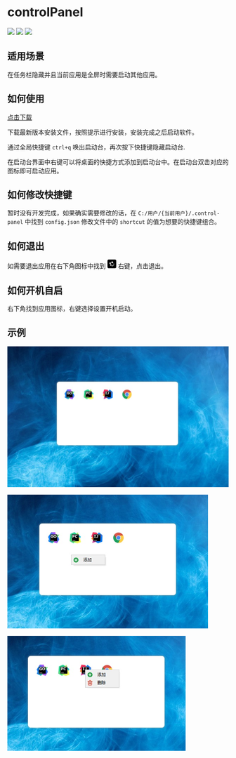# controlPanel

<img src="https://img.shields.io/badge/platform-win7%7Cwin10-lightgrey.svg">
<img src="https://img.shields.io/badge/language-python-blue.svg">
<img src="https://img.shields.io/github/license/geebos/controlPanel">

## 适用场景
在任务栏隐藏并且当前应用是全屏时需要启动其他应用。

## 如何使用
[点击下载](https://github.com/geebos/controlPanel/releases)

下载最新版本安装文件，按照提示进行安装，安装完成之后启动软件。

通过全局快捷键 `ctrl+q` 唤出启动台，再次按下快捷键隐藏启动台.

在启动台界面中右键可以将桌面的快捷方式添加到启动台中。在启动台双击对应的图标即可启动应用。

## 如何修改快捷键
暂时没有开发完成，如果确实需要修改的话，在 `C:/用户/{当前用户}/.control-panel` 中找到 `config.json` 修改文件中的 `shortcut` 的值为想要的快捷键组合。

## 如何退出
如需要退出应用在右下角图标中找到 <img src="https://github.com/geebos/controlPanel/blob/master/icons/logo.png?raw=true" width=20, height=20>  右键，点击退出。

## 如何开机自启
右下角找到应用图标，右键选择设置开机启动。

## 示例
![](images/example1.png)

![](images/example2.png)

![](images/example3.png)